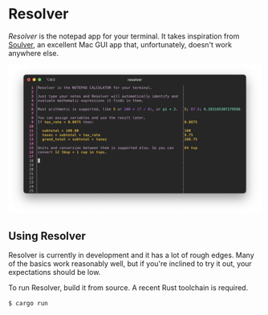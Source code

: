 # Resolver
_Resolver_ is the notepad app for your terminal. It takes inspiration from [Soulver](https://soulver.app/), an excellent Mac GUI app that, unfortunately, doesn't work anywhere else.

<img src="assets/screen.png">

## Using Resolver
Resolver is currently in development and it has a lot of rough edges. Many of the basics work reasonably well, but if you're inclined to try it out, your expectations should be low.

To run Resolver, build it from source. A recent Rust toolchain is required.

```
$ cargo run
```
